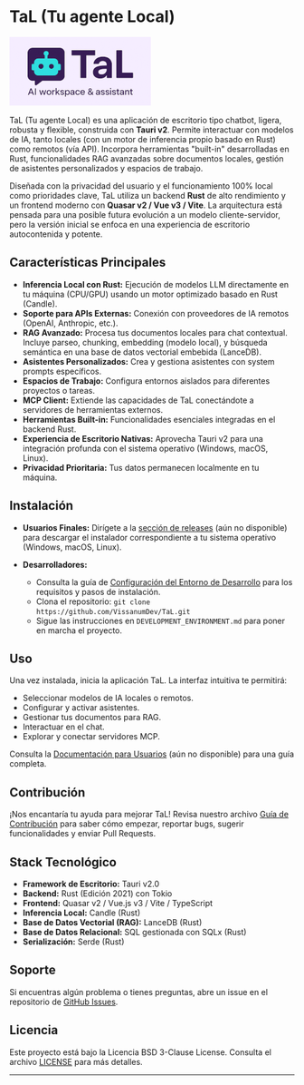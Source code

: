 # TaL (Tu agente Local)

![Logo TaL](https://github.com/VissanumDev/TaL/blob/main/public/icons/logo_250x121.png)

TaL (Tu agente Local) es una aplicación de escritorio tipo chatbot, ligera, robusta y flexible, construida con **Tauri v2**. Permite interactuar con modelos de IA, tanto locales (con un motor de inferencia propio basado en Rust) como remotos (vía API). Incorpora herramientas "built-in" desarrolladas en Rust, funcionalidades RAG avanzadas sobre documentos locales, gestión de asistentes personalizados y espacios de trabajo.

Diseñada con la privacidad del usuario y el funcionamiento 100% local como prioridades clave, TaL utiliza un backend **Rust** de alto rendimiento y un frontend moderno con **Quasar v2 / Vue v3 / Vite**. La arquitectura está pensada para una posible futura evolución a un modelo cliente-servidor, pero la versión inicial se enfoca en una experiencia de escritorio autocontenida y potente.

## Características Principales

* **Inferencia Local con Rust:** Ejecución de modelos LLM directamente en tu máquina (CPU/GPU) usando un motor optimizado basado en Rust (Candle).
* **Soporte para APIs Externas:** Conexión con proveedores de IA remotos (OpenAI, Anthropic, etc.).
* **RAG Avanzado:** Procesa tus documentos locales para chat contextual. Incluye parseo, chunking, embedding (modelo local), y búsqueda semántica en una base de datos vectorial embebida (LanceDB).
* **Asistentes Personalizados:** Crea y gestiona asistentes con system prompts específicos.
* **Espacios de Trabajo:** Configura entornos aislados para diferentes proyectos o tareas.
* **MCP Client:** Extiende las capacidades de TaL conectándote a servidores de herramientas externos.
* **Herramientas Built-in:** Funcionalidades esenciales integradas en el backend Rust.
* **Experiencia de Escritorio Nativas:** Aprovecha Tauri v2 para una integración profunda con el sistema operativo (Windows, macOS, Linux).
* **Privacidad Prioritaria:** Tus datos permanecen localmente en tu máquina.

## Instalación

* **Usuarios Finales:** Dirígete a la [sección de releases](https://github.com/VissanumDev/TaL/releases) (aún no disponible) para descargar el instalador correspondiente a tu sistema operativo (Windows, macOS, Linux).

* **Desarrolladores:**
    * Consulta la guía de [Configuración del Entorno de Desarrollo](https://github.com/VissanumDev/TaL/blob/main/DEVELOPMENT_ENVIRONMENT.md) para los requisitos y pasos de instalación.
    * Clona el repositorio: `git clone https://github.com/VissanumDev/TaL.git`
    * Sigue las instrucciones en `DEVELOPMENT_ENVIRONMENT.md` para poner en marcha el proyecto.

## Uso

Una vez instalada, inicia la aplicación TaL. La interfaz intuitiva te permitirá:
* Seleccionar modelos de IA locales o remotos.
* Configurar y activar asistentes.
* Gestionar tus documentos para RAG.
* Interactuar en el chat.
* Explorar y conectar servidores MCP.

Consulta la [Documentación para Usuarios](https://github.com/VissanumDev/TaL/tree/main/docs) (aún no disponible) para una guía completa.

## Contribución

¡Nos encantaría tu ayuda para mejorar TaL! Revisa nuestro archivo [Guía de Contribución](https://github.com/VissanumDev/TaL/blob/main/CONTRIBUTING.md) para saber cómo empezar, reportar bugs, sugerir funcionalidades y enviar Pull Requests.

## Stack Tecnológico

* **Framework de Escritorio:** Tauri v2.0
* **Backend:** Rust (Edición 2021) con Tokio
* **Frontend:** Quasar v2 / Vue.js v3 / Vite / TypeScript
* **Inferencia Local:** Candle (Rust)
* **Base de Datos Vectorial (RAG):** LanceDB (Rust)
* **Base de Datos Relacional:** SQL gestionada con SQLx (Rust)
* **Serialización:** Serde (Rust)

## Soporte

Si encuentras algún problema o tienes preguntas, abre un issue en el repositorio de [GitHub Issues](https://github.com/VissanumDev/TaL/issues).

## Licencia

Este proyecto está bajo la Licencia BSD 3-Clause License. Consulta el archivo [LICENSE](https://github.com/VissanumDev/TaL/blob/main/LICENSE) para más detalles.

---

